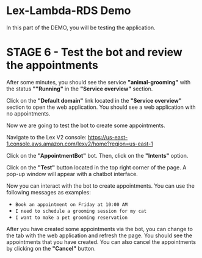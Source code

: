 # Lex-Lambda-RDS Demo

In this part of the DEMO, you will be testing the application.

# STAGE 6 - Test the bot and review the appointments

After some minutes, you should see the service **"animal-grooming"** with the status **""Running"** in the **"Service overview"** section.

Click on the **"Default domain"** link located in the **"Service overview"** section to open the web application. You should see a web application with no appointments.

Now we are going to test the bot to create some appointments.

Navigate to the Lex V2 console: https://us-east-1.console.aws.amazon.com/lexv2/home?region=us-east-1

Click on the **"AppointmentBot"** bot. Then, click on the **"Intents"** option.

Click on the **"Test"** button located in the top right corner of the page. A pop-up window will appear with a chatbot interface.

Now you can interact with the bot to create appointments. You can use the following messages as examples:

- `Book an appointment on Friday at 10:00 AM`
- `I need to schedule a grooming session for my cat`
- `I want to make a pet grooming reservation`

After you have created some appointments via the bot, you can change to the tab with the web application and refresh the page. You should see the appointments that you have created. You can also cancel the appointments by clicking on the **"Cancel"** button.
